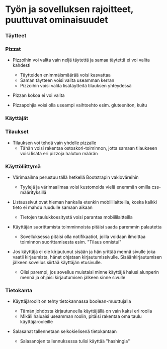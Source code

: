 # Työn ja sovelluksen rajoitteet, puuttuvat ominaisuudet

### Täytteet

### Pizzat
- Pizzoihin voi valita vain neljä täytettä ja samaa täytettä ei voi valita kahdesti
  - Täytteiden enimmäismäärää voisi kasvattaa
  - Saman täytteen voisi valita useamman kerran
  - Pizzoihin voisi valita lisätäytteitä tilauksen yhteydessä
- Pizzan kokoa ei voi valita

- Pizzapohjia voisi olla useampi vaihtoehto esim. gluteeniton, kuitu

### Käyttäjät


### Tilaukset
- Tilauksen voi tehdä vain yhdelle pizzalle
  - Tähän voisi rakentaa ostoskori-toiminnon, jotta samaan tilaukseen voisi lisätä eri pizzoja halutun määrän

### Käyttöliittymä
- Värimaailma perustuu tällä hetkellä Bootstrapin vakioväreihin
  - Tyylejä ja värimaailmaa voisi kustomoida vielä enemmän omilla css-määrityksillä

- Listaussivut ovat hieman hankalia etenkin mobiililaitteilla, koska kaikki tieto ei mahdu ruudulle samaan aikaan
  - Tietojen taulukkoesitystä voisi parantaa mobiililaitteilla

- Käyttäjän suorittamista toimminnoista pitäisi saada paremmin palautetta
  - Sovelluksessa pitäisi olla notifikaatiot, joilla voidaan ilmoittaa toiminnon suorittamisesta esim. "Tilaus onnistui"

- Jos käyttäjä ei ole kirjautunut sisään ja hän yrittää mennä sivulle joka vaatii kirjaumista, hänet ohjataan kirjautumissivulle. Sisäänkirjautumisen jälkeen sovellus siirtää käyttäjän etusivulle.
  - Olisi parempi, jos sovellus muistaisi minne käyttäjä halusi alunperin mennä ja ohjaisi kirjautumisen jälkeen sinne sivulle

### Tietokanta
- Käyttäjäroolit on tehty tietokannassa boolean-muuttujalla
  - Tämän johdosta kirjautuneella käyttäjällä on vain kaksi eri roolia
  - Mikäli haluaisi useamman roolin, pitäisi rakentaa oma taulu käyttäjärooleille

- Salasanat tallennetaan selkokielisenä tietokantaan
  - Salasanojen tallennuksessa tulisi käyttää "hashingia"
